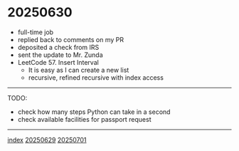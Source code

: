 <head><meta name="viewport" content="width=device-width, initial-scale=1.0, user-scalable=yes" /><meta charset="UTF-8"></head>

# 20250630

- full-time job
- replied back to comments on my PR
- deposited a check from IRS
- sent the update to Mr. Zunda
- LeetCode 57. Insert Interval
	- It is easy as I can create a new list
	- recursive, refined recursive with index access

---

TODO:

- check how many steps Python can take in a second
- check available facilities for passport request

---

[index](../../index.html)
[20250629](20250629.html)
[20250701](../07/20250701.html)
